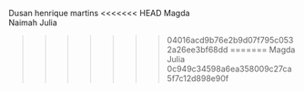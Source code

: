 Dusan
henrique martins
<<<<<<< HEAD
Magda	
Naimah
Julia	
>>>>>>> 04016acd9b76e2b9d07f795c0532a26ee3bf68dd
=======
Magda
Julia
>>>>>>> 0c949c34598a6ea358009c27ca5f7c12d898e90f
